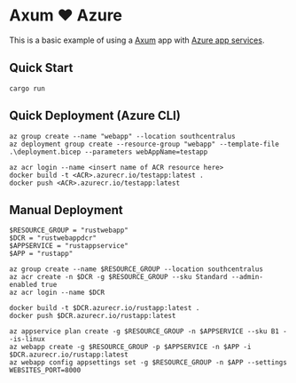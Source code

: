 # Axum ❤️ Azure
This is a basic example of using a [Axum](https://github.com/tokio-rs/axum) app with [Azure app services](https://learn.microsoft.com/en-us/azure/app-service/overview).

## Quick Start
```
cargo run
```

## Quick Deployment (Azure CLI)
```
az group create --name "webapp" --location southcentralus
az deployment group create --resource-group "webapp" --template-file .\deployment.bicep --parameters webAppName=testapp

az acr login --name <insert name of ACR resource here>
docker build -t <ACR>.azurecr.io/testapp:latest .
docker push <ACR>.azurecr.io/testapp:latest
```

## Manual Deployment
```
$RESOURCE_GROUP = "rustwebapp"
$DCR = "rustwebappdcr"
$APPSERVICE = "rustappservice"
$APP = "rustapp"

az group create --name $RESOURCE_GROUP --location southcentralus
az acr create -n $DCR -g $RESOURCE_GROUP --sku Standard --admin-enabled true
az acr login --name $DCR

docker build -t $DCR.azurecr.io/rustapp:latest .
docker push $DCR.azurecr.io/rustapp:latest

az appservice plan create -g $RESOURCE_GROUP -n $APPSERVICE --sku B1 --is-linux
az webapp create -g $RESOURCE_GROUP -p $APPSERVICE -n $APP -i $DCR.azurecr.io/rustapp:latest
az webapp config appsettings set -g $RESOURCE_GROUP -n $APP --settings WEBSITES_PORT=8000
```
